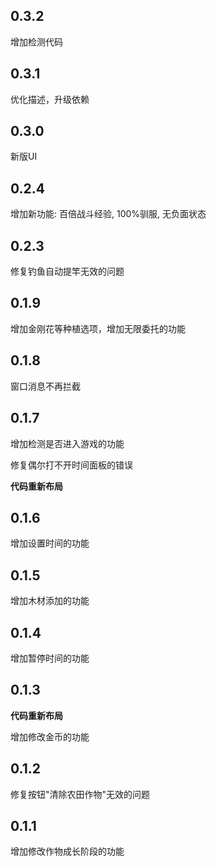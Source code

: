 ## 0.3.2

增加检测代码

## 0.3.1

优化描述，升级依赖

## 0.3.0

新版UI

## 0.2.4

增加新功能: 百倍战斗经验, 100%驯服, 无负面状态

## 0.2.3

修复钓鱼自动提竿无效的问题

## 0.1.9

增加金刚花等种植选项，增加无限委托的功能

## 0.1.8

窗口消息不再拦截

## 0.1.7

增加检测是否进入游戏的功能

修复偶尔打不开时间面板的错误

**代码重新布局**

## 0.1.6

增加设置时间的功能

## 0.1.5

增加木材添加的功能

## 0.1.4

增加暂停时间的功能

## 0.1.3

**代码重新布局**

增加修改金币的功能

## 0.1.2

修复按钮"清除农田作物"无效的问题

## 0.1.1

增加修改作物成长阶段的功能

